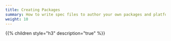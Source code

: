 ```yaml
---
title: Creating Packages
summary: How to write spec files to author your own packages and platforms.
weight: 10
---
```


{{% children style="h3" description="true" %}}

